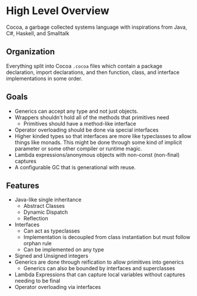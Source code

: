# High Level Overview
Cocoa, a garbage collected systems language with inspirations from Java, C#, Haskell, and Smalltalk

## Organization
Everything split into Cocoa `.cocoa` files which contain a package declaration, import declarations, and then function, class, and interface implementations in some order.

## Goals
* Generics can accept any type and not just objects.
* Wrappers shouldn't hold all of the methods that primitives need
  * Primitives should have a method-like interface
* Operator overloading should be done via special interfaces
* Higher kinded types so that interfaces are more like typeclasses to allow things like monads. This might be done through some kind of implicit parameter or some other compiler or runtime magic.
* Lambda expressions/anonymous objects with non-const (non-final) captures
* A configurable GC that is generational with reuse.


## Features
* Java-like single inheritance
  * Abstract Classes
  * Dynamic Dispatch
  * Reflection
* Interfaces
  * Can act as typeclasses
  * Implementation is decoupled from class instantiation but must follow orphan rule
  * Can be implemented on any type
* Signed and Unsigned integers
* Generics are done through reification to allow primitives into generics
  * Generics can also be bounded by interfaces and superclasses
* Lambda Expressions that can capture local variables without captures needing to be final
* Operator overloading via interfaces
